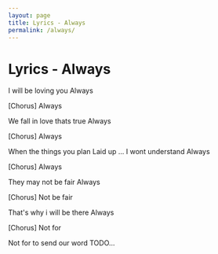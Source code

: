 ```yaml
---
layout: page
title: Lyrics - Always
permalink: /always/
---
```


# Lyrics - Always

I will be loving you
Always

[Chorus]
Always

We fall in love thats true
Always

[Chorus]
Always

When the things you plan
Laid up ...
I wont understand
Always

[Chorus]
Always

They may not be fair
Always

[Chorus]
Not be fair

That's why i will be there
Always

[Chorus]
Not for

Not for to send our word
TODO...